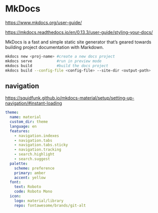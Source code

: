 # MkDocs
https://www.mkdocs.org/user-guide/

https://mkdocs.readthedocs.io/en/0.13.3/user-guide/styling-your-docs/

MkDocs is a fast and simple static site generator that’s geared towards building project documentation with Markdown.
```sh
mkdocs new <proj-name> #create a new docs project
mkdocs serve           #run in preview mode
mkdocs build           #build the docs project
mkdocs build --config-file <config-file> --site-dir <output-path>
```
## navigation
https://squidfunk.github.io/mkdocs-material/setup/setting-up-navigation/#instant-loading
```yaml
theme:
  name: material
  custom_dir: theme
  language: en
  features:
    - navigation.indexes
    - navigation.tabs
    - navigation.tabs.sticky
    - navigation.tracking
    - search.highlight
    - search.suggest
  palette:
    scheme: preference
    primary: amber
    accent: yellow
  font:
    text: Roboto
    code: Roboto Mono
  icon:
    logo: material/library
    repo: fontawesome/brands/git-alt
```
